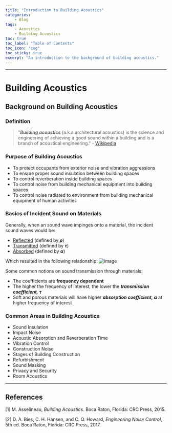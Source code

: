```yaml
---
title: "Introduction to Building Acoustics"
categories:
    - Blog
tags:
    - Acoustics
    - Building Acoustics
toc: true
toc_label: "Table of Contents"
toc_icon: "cog"
toc_sticky: true
excerpt: "An introduction to the background of building acoustics."
---
```


---
# Building Acoustics
## Background on Building Acoustics
### Definition
  > "***Building acoustics*** (a.k.a architectural acoustics) is the science and engineering of achieving a good sound within a building and is a branch of acoustical engineering." - [Wikipedia](https://en.wikipedia.org/wiki/Architectural_acoustics)

### Purpose of Building Acoustics
  - To protect occupants from exterior noise and vibration aggressions
  - To ensure proper sound insulation between building spaces
  - To control reverberation inside building spaces
  - To control noise from building mechanical equipment into building spaces
  - To control noise radiated to environment from building mechanical equipment of human activities

### Basics of Incident Sound on Materials
Generally, when an sound wave impinges onto a material, the incident sound waves would be:
  
  - [Reflected](https://en.wikipedia.org/wiki/Reflection_(physics)) (defined by ***ρ***)
  - [Transmitted](https://en.wikipedia.org/wiki/Acoustic_transmission) (defined by ***τ***)
  - [Absorbed](https://en.wikipedia.org/wiki/Absorption_(acoustics)) (defined by ***α***)

Which resulted in the following relationship:
![image](https://user-images.githubusercontent.com/79191009/167236908-b360741f-a56c-49d5-8f63-631891cb81b3.png)

Some common notions on sound transmission through materials:
  - The coefficients are **frequency dependent**
  - The higher the frequency of interest, the lower the ***transmission coefficient, τ***
  - Soft and porous materials will have higher ***absorption coefficient, α*** at higher frequency of interest

### Common Areas in Building Acoustics
  - Sound Insulation
  - Impact Noise
  - Acoustic Absorption and Reverberation Time
  - Vibration Control
  - Construction Noise
  - Stages of Building Construction
  - Refurbishment
  - Sound Masking
  - Privacy and Security
  - Room Acoustics

---
## References
[1] M. Asselineau, *Building Acoustics*. Boca Raton, Florida: CRC Press, 2015.

[2] D. A. Bies, C. H. Hansen, and C. Q. Howard, *Engineering Noise Control*, 5th ed. Boca Raton, Florida: CRC Press, 2017.
